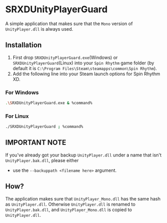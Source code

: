 # SRXDUnityPlayerGuard
A simple application that makes sure that the `Mono` version of `UnityPlayer.dll` is always used.

## Installation
1. First drop `SRXDUnityPlayerGuard.exe`(Windows) or `SRXDUnityPlayerGuard`(Linux) into your `Spin Rhythm` game folder (by default it is `C:\Program Files\Steam\steamapps\common\Spin Rhythm`).
2. Add the following line into your Steam launch options for Spin Rhythm XD.

### For Windows
```bash
.\SRXDUnityPlayerGuard.exe & %command%
```
### For Linux
```bash
./SRXDUnityPlayerGuard ; %command%
```

## IMPORTANT NOTE
If you've already got your backup `UnityPlayer.dll` under a name that isn't `UnityPlayer.bak.dll`, please either
- use the `--backuppath <filename here>` argument.

## How?
The application makes sure that `UnityPlayer_Mono.dll` has the same hash as `UnityPlayer.dll`. 
Otherwise `UnityPlayer.dll` is renamed to `UnityPlayer.bak.dll`, and `UnityPlayer_Mono.dll` is copied to `UnityPlayer.dll`.
